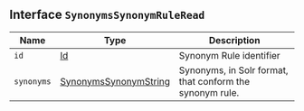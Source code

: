 ## Interface `SynonymsSynonymRuleRead`

| Name | Type | Description |
| - | - | - |
| `id` | [Id](./Id.md) | Synonym Rule identifier |
| `synonyms` | [SynonymsSynonymString](./SynonymsSynonymString.md) | Synonyms, in Solr format, that conform the synonym rule. |
